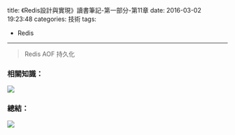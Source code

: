 title: 《Redis設計與實現》讀書筆記-第一部分-第11章
date: 2016-03-02 19:23:48
categories: 技術
tags: 
- Redis
---
> Redis AOF 持久化

<!--more-->

### 相關知識：
<img src="/images/Redis/2016-03-02_0002.png"  />

### 總結：
<img src="/images/Redis/2016-03-02_0001.png"  />

